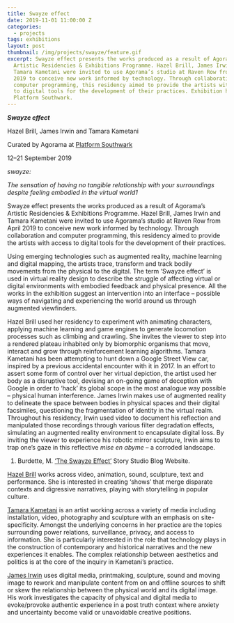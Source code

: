```yaml
---
title: Swayze effect
date: 2019-11-01 11:00:00 Z
categories:
  - projects
tags: exhibitions
layout: post
thumbnail: /img/projects/swayze/feature.gif
excerpt: Swayze effect presents the works produced as a result of Agorama’s
  Artistic Residencies & Exhibitions Programme. Hazel Brill, James Irwin and
  Tamara Kametani were invited to use Agorama’s studio at Raven Row from April
  2019 to conceive new work informed by technology. Through collaboration and
  computer programming, this residency aimed to provide the artists with access
  to digital tools for the development of their practices. Exhibition hosted by
  Platform Southwark.
---
```

***Swayze effect***

Hazel Brill, James Irwin and Tamara Kametani

Curated by Agorama at [Platform Southwark](http://www.platformsouthwark.co.uk/)

12–21 September 2019

*swayze:*

*The sensation of having no tangible relationship with your surroundings despite feeling embodied in the virtual world1*

Swayze effect presents the works produced as a result of Agorama’s Artistic Residencies & Exhibitions Programme. Hazel Brill, James Irwin and Tamara Kametani were invited to use Agorama’s studio at Raven Row from April 2019 to conceive new work informed by technology. Through collaboration and computer programming, this residency aimed to provide the artists with access to digital tools for the development of their practices.

Using emerging technologies such as augmented reality, machine learning and digital mapping, the artists trace, transform and track bodily movements from the physical to the digital. The term ‘Swayze effect’ is used in virtual reality design to describe the struggle of affecting virtual or digital environments with embodied feedback and physical presence. All the works in the exhibition suggest an intervention into an interface – possible ways of navigating and experiencing the world around us through augmented viewfinders. 

Hazel Brill used her residency to experiment with animating characters, applying machine learning and game engines to generate locomotion processes such as climbing and crawling. She invites the viewer to step into a rendered plateau inhabited only by biomorphic organisms that move, interact and grow through reinforcement learning algorithms. Tamara Kametani has been attempting to hunt down a Google Street View car, inspired by a previous accidental encounter with it in 2017. In an effort to assert some form of control over her virtual depiction, the artist used her body as a disruptive tool, devising an on-going game of deception with Google in order to ‘hack’ its global scope in the most analogue way possible – physical human interference. James Irwin makes use of augmented reality to delineate the space between bodies in physical spaces and their digital facsimiles, questioning the fragmentation of identity in the virtual realm. Throughout his residency, Irwin used video to document his reflection and manipulated those recordings through various filter degradation effects, simulating an augmented reality environment to encapsulate digital loss. By inviting the viewer to experience his robotic mirror sculpture, Irwin aims to trap one’s gaze in this reflective *mise en abyme* – a corroded landscape.

1. Burdette, M. [‘The Swayze Effect’](https://storystudio.oculus.com/en-us/blog/the-swayze-effect/) Story Studio Blog Website.



[Hazel Brill](http://www.hazelbrill.com/) works across video, animation, sound, sculpture, text and performance. She is interested in creating ‘shows’ that merge disparate contexts and digressive narratives, playing with storytelling in popular culture.

[Tamara Kametani](https://www.tamarakametani.com/) is an artist working across a variety of media including installation, video, photography and sculpture with an emphasis on site-specificity. Amongst the underlying concerns in her practice are the topics surrounding power relations, surveillance, privacy, and access to information. She is particularly interested in the role that technology plays in the construction of contemporary and historical narratives and the new experiences it enables. The complex relationship between aesthetics and politics is at the core of the inquiry in Kametani’s practice. 

[James Irwin](http://www.jamesirwin.net) uses digital media, printmaking, sculpture, sound and moving image to rework and manipulate content from on and offline sources to shift or skew the relationship between the physical world and its digital image. His work investigates the capacity of physical and digital media to evoke/provoke authentic experience in a post truth context where anxiety and uncertainty become valid or unavoidable creative positions.